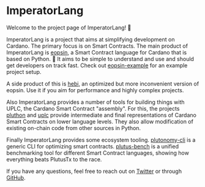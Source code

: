 # ImperatorLang

Welcome to the project page of ImperatorLang! 👋 

ImperatorLang is a project that aims at simplifying development on Cardano.
The primary focus is on Smart Contracts.
The main product of ImperatorLang is [eopsin](https://github.com/ImperatorLang/eopsin), 
a Smart Contract language for Cardano that is based on Python. 🐍
It aims to be simple to understand and use and should get developers on track fast.
Check out [eopsin-example](https://github.com/ImperatorLang/eopsin-example) for an example project setup. 

A side product of this is [hebi](https://github.com/ImperatorLang/hebi), an optimized but more inconvenient version
of eopsin. Use it if you aim for performance and highly complex projects.

Also ImperatorLang provides a number of tools for building things with UPLC, the Cardano Smart Contract "assembly".
For this, the projects [pluthon](https://github.com/ImperatorLang/pluthon) and [uplc](https://github.com/ImperatorLang/uplc)
provide intermediate and final representations of Cardano Smart Contracts on lower language levels.
They also allow modification of existing on-chain code from other sources in Python.

Finally ImperatorLang provides some ecosystem tooling. [plutonomy-cli](https://github.com/ImperatorLang/plutonomy-cli)
is a generic CLI for optimizing smart contracts.
[plutus-bench](https://github.com/ImperatorLang/plutus-bench) is a unified benchmarking tool for different Smart Contract languages,
showing how everything beats PlutusTx to the race.

If you have any questions, feel free to reach out on [Twitter](https://twitter.com/ImperatorLang) or through [GitHub](https://github.com/ImperatorLang/eopsin/discussions).
